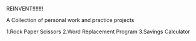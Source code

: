   REINVENT!!!!!!! 
  
 A Collection of personal work and practice projects 

1.Rock Paper Scissors 
2.Word Replacement Program
3.Savings Calculator 
